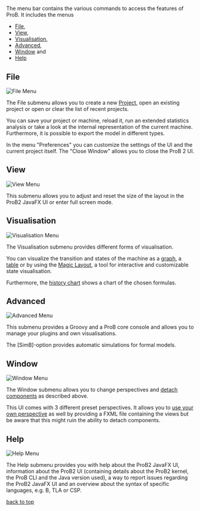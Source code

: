 # <a name="top"></a>

The menu bar contains the various commands to access the features of ProB. It includes the menus
* [File](#File),
* [View](#View),
* [Visualisation](#Visualisation),
* [Advanced](#Advanced),
* [Window](#Window) and
* [Help](#Help)

## <a name="File"> File</a>
![File Menu](../../screenshots/Menu/File.png)

The File submenu allows you to create a new [Project](../Project.md), open an existing project or open or clear the list of recent projects.

You can save your project or machine, reload it, run an extended statistics analysis or take a look at the internal representation of the current machine.
Furthermore, it is possible to export the model in different types.

In the menu "Preferences" you can customize the settings of the UI and the current project itself. The "Close Window" allows you to close the ProB 2 UI.

## <a name="View"> View</a>
![View Menu](../../screenshots/Menu/View.png)

This submenu allows you to adjust and reset the size of the layout in the ProB2 JavaFX UI or enter full screen mode.

## <a name="Visualisation"> Visualisation</a>
![Visualisation Menu](../../screenshots/Menu/Visualisation.png)

The Visualisation submenu provides different forms of visualisation.

You can visualize the transition and states of the machine as a [graph](Visualisations/Graph%20Visualisation.md),
a [table](Visualisations/Table%20Visualisation.md) or by using the [Magic Layout](Visualisations/Magic%20Layout.md), a tool for interactive and customizable state visualisation.

Furthermore, the [history chart](Visualisations/History%20Chart.md) shows a chart of the chosen formulas.

## <a name="Advanced"> Advanced</a>
![Advanced Menu](../../screenshots/Menu/Advanced.png)

This submenu provides a Groovy and a ProB core console and allows you to manage your plugins and own visualisations.

The [SimB]-option provides automatic simulations for formal models.




## <a name="Window"> Window</a>
![Window Menu](../../screenshots/Menu/Window.png)

The Window submenu allows you to change perspectives and [detach components](Window/Detaching%20of%20Components.md) as described above.

This UI comes with 3 different preset perspectives. 
It allows you to [use your own perspective](Window/Perspectives.md) as well by providing a FXML file containing the views 
but be aware that this might ruin the ability to detach components.



## <a name="Help"> Help</a>
![Help Menu](../../screenshots/Menu/Help.png)

The Help submenu provides you with help about the ProB2 JavaFX UI, information about the ProB2 UI (containing details about the ProB2 kernel, the ProB CLI and the Java version used),
a way to report issues regarding the ProB2 JavaFX UI and an overview about the syntax of specific languages, e.g. B, TLA or CSP.

[back to top](#top)
